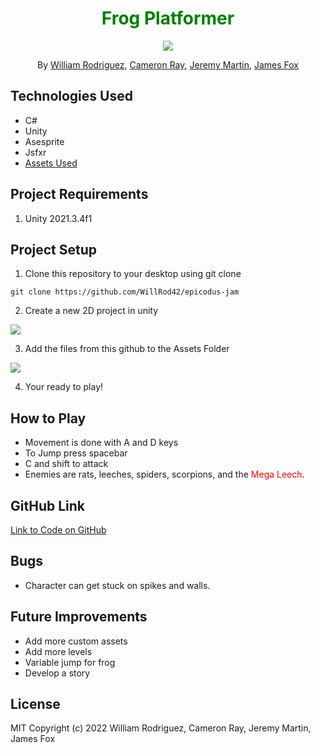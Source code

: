 <h1 align="center" style="color: green">Frog Platformer </h1>

<p align="center">
    <img src="https://media3.giphy.com/media/9u1J84ZtCSl9K/giphy.gif?cid=790b76117931eb6fd06ee9324ed9853668162497f525bb10&rid=giphy.gif&ct=g">
</p>
<p align="center">By <a href="https://github.com/WillRod42">William Rodriguez</a>, <a href="https://github.com/CamLRay">Cameron Ray</a>, <a href="https://github.com/JeremyM45">Jeremy Martin</a>, <a href="https://github.com/jfox25">James Fox</a>
</p>

## Technologies Used

- C#
- Unity
- Asesprite
- Jsfxr
- [Assets Used](https://assetstore.unity.com/packages/2d/characters/pixel-monster-pack-75508#description) 

## Project Requirements

1. Unity 2021.3.4f1

## Project Setup

1. Clone this repository to your desktop using git clone

```
git clone https://github.com/WillRod42/epicodus-jam
```
2. Create a new 2D project in unity

 <img src="https://github.com/WillRod42/epicodus-jam/images/Screenshot1.png">

3. Add the files from this github to the Assets Folder

 <img src="https://github.com/WillRod42/epicodus-jam/images/Screenshot2.png">

4. Your ready to play!
## How to Play
* Movement is done with A and D keys
* To Jump press spacebar
* C and shift to attack
* Enemies are rats, leeches, spiders, scorpions, and the <span style="color: red"> Mega Leech</span>. 

## GitHub Link

[Link to Code on GitHub](https://github.com/WillRod42/epicodus-jam)

## Bugs

- Character can get stuck on spikes and walls.

## Future Improvements

- Add more custom assets
- Add more levels
- Variable jump for frog
- Develop a story

## License

MIT
Copyright (c) 2022 William Rodriguez, Cameron Ray, Jeremy Martin, James Fox

